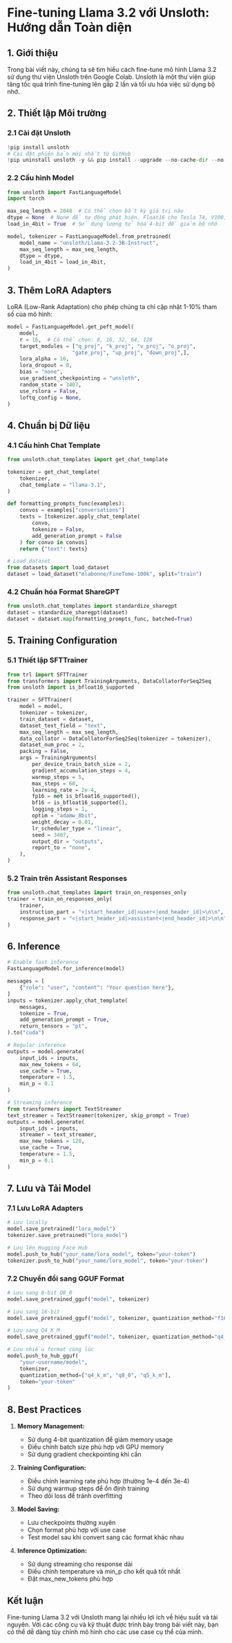 # Fine-tuning Llama 3.2 với Unsloth: Hướng dẫn Toàn diện

## 1. Giới thiệu

Trong bài viết này, chúng ta sẽ tìm hiểu cách fine-tune mô hình Llama 3.2 sử dụng thư viện Unsloth trên Google Colab. Unsloth là một thư viện giúp tăng tốc quá trình fine-tuning lên gấp 2 lần và tối ưu hóa việc sử dụng bộ nhớ.

## 2. Thiết lập Môi trường

### 2.1 Cài đặt Unsloth

```python
!pip install unsloth
# Cài đặt phiên bản mới nhất từ GitHub
!pip uninstall unsloth -y && pip install --upgrade --no-cache-dir --no-deps git+https://github.com/unslothai/unsloth.git
```

### 2.2 Cấu hình Model

```python
from unsloth import FastLanguageModel
import torch

max_seq_length = 2048  # Có thể chọn bất kỳ giá trị nào
dtype = None  # None để tự động phát hiện. Float16 cho Tesla T4, V100, Bfloat16 cho Ampere+
load_in_4bit = True  # Sử dụng lượng tử hóa 4-bit để giảm bộ nhớ

model, tokenizer = FastLanguageModel.from_pretrained(
    model_name = "unsloth/Llama-3.2-3B-Instruct",
    max_seq_length = max_seq_length,
    dtype = dtype,
    load_in_4bit = load_in_4bit,
)
```

## 3. Thêm LoRA Adapters

LoRA (Low-Rank Adaptation) cho phép chúng ta chỉ cập nhật 1-10% tham số của mô hình:

```python
model = FastLanguageModel.get_peft_model(
    model,
    r = 16,  # Có thể chọn: 8, 16, 32, 64, 128
    target_modules = ["q_proj", "k_proj", "v_proj", "o_proj",
                     "gate_proj", "up_proj", "down_proj",],
    lora_alpha = 16,
    lora_dropout = 0,
    bias = "none",
    use_gradient_checkpointing = "unsloth",
    random_state = 3407,
    use_rslora = False,
    loftq_config = None,
)
```

## 4. Chuẩn bị Dữ liệu

### 4.1 Cấu hình Chat Template

```python
from unsloth.chat_templates import get_chat_template

tokenizer = get_chat_template(
    tokenizer,
    chat_template = "llama-3.1",
)

def formatting_prompts_func(examples):
    convos = examples["conversations"]
    texts = [tokenizer.apply_chat_template(
        convo, 
        tokenize = False, 
        add_generation_prompt = False
    ) for convo in convos]
    return {"text": texts}

# Load dataset
from datasets import load_dataset
dataset = load_dataset("mlabonne/FineTome-100k", split="train")
```

### 4.2 Chuẩn hóa Format ShareGPT

```python
from unsloth.chat_templates import standardize_sharegpt
dataset = standardize_sharegpt(dataset)
dataset = dataset.map(formatting_prompts_func, batched=True)
```

## 5. Training Configuration

### 5.1 Thiết lập SFTTrainer

```python
from trl import SFTTrainer
from transformers import TrainingArguments, DataCollatorForSeq2Seq
from unsloth import is_bfloat16_supported

trainer = SFTTrainer(
    model = model,
    tokenizer = tokenizer,
    train_dataset = dataset,
    dataset_text_field = "text",
    max_seq_length = max_seq_length,
    data_collator = DataCollatorForSeq2Seq(tokenizer = tokenizer),
    dataset_num_proc = 2,
    packing = False,
    args = TrainingArguments(
        per_device_train_batch_size = 2,
        gradient_accumulation_steps = 4,
        warmup_steps = 5,
        max_steps = 60,
        learning_rate = 2e-4,
        fp16 = not is_bfloat16_supported(),
        bf16 = is_bfloat16_supported(),
        logging_steps = 1,
        optim = "adamw_8bit",
        weight_decay = 0.01,
        lr_scheduler_type = "linear",
        seed = 3407,
        output_dir = "outputs",
        report_to = "none",
    ),
)
```

### 5.2 Train trên Assistant Responses

```python
from unsloth.chat_templates import train_on_responses_only
trainer = train_on_responses_only(
    trainer,
    instruction_part = "<|start_header_id|>user<|end_header_id|>\n\n",
    response_part = "<|start_header_id|>assistant<|end_header_id|>\n\n",
)
```

## 6. Inference

```python
# Enable fast inference
FastLanguageModel.for_inference(model)

messages = [
    {"role": "user", "content": "Your question here"},
]
inputs = tokenizer.apply_chat_template(
    messages,
    tokenize = True,
    add_generation_prompt = True,
    return_tensors = "pt",
).to("cuda")

# Regular inference
outputs = model.generate(
    input_ids = inputs, 
    max_new_tokens = 64,
    use_cache = True,
    temperature = 1.5,
    min_p = 0.1
)

# Streaming inference
from transformers import TextStreamer
text_streamer = TextStreamer(tokenizer, skip_prompt = True)
outputs = model.generate(
    input_ids = inputs,
    streamer = text_streamer,
    max_new_tokens = 128,
    use_cache = True,
    temperature = 1.5,
    min_p = 0.1
)
```

## 7. Lưu và Tải Model

### 7.1 Lưu LoRA Adapters

```python
# Lưu locally
model.save_pretrained("lora_model")
tokenizer.save_pretrained("lora_model")

# Lưu lên Hugging Face Hub
model.push_to_hub("your_name/lora_model", token="your-token")
tokenizer.push_to_hub("your_name/lora_model", token="your-token")
```

### 7.2 Chuyển đổi sang GGUF Format

```python
# Lưu sang 8-bit Q8_0
model.save_pretrained_gguf("model", tokenizer)

# Lưu sang 16-bit
model.save_pretrained_gguf("model", tokenizer, quantization_method="f16")

# Lưu sang Q4_K_M
model.save_pretrained_gguf("model", tokenizer, quantization_method="q4_k_m")

# Lưu nhiều format cùng lúc
model.push_to_hub_gguf(
    "your-username/model",
    tokenizer,
    quantization_method=["q4_k_m", "q8_0", "q5_k_m"],
    token="your-token"
)
```

## 8. Best Practices

1. **Memory Management:**
   - Sử dụng 4-bit quantization để giảm memory usage
   - Điều chỉnh batch size phù hợp với GPU memory
   - Sử dụng gradient checkpointing khi cần

2. **Training Configuration:**
   - Điều chỉnh learning rate phù hợp (thường 1e-4 đến 3e-4)
   - Sử dụng warmup steps để ổn định training
   - Theo dõi loss để tránh overfitting

3. **Model Saving:**
   - Lưu checkpoints thường xuyên
   - Chọn format phù hợp với use case
   - Test model sau khi convert sang các format khác nhau

4. **Inference Optimization:**
   - Sử dụng streaming cho response dài
   - Điều chỉnh temperature và min_p cho kết quả tốt nhất
   - Đặt max_new_tokens phù hợp

## Kết luận

Fine-tuning Llama 3.2 với Unsloth mang lại nhiều lợi ích về hiệu suất và tài nguyên. Với các công cụ và kỹ thuật được trình bày trong bài viết này, bạn có thể dễ dàng tùy chỉnh mô hình cho các use case cụ thể của mình.

